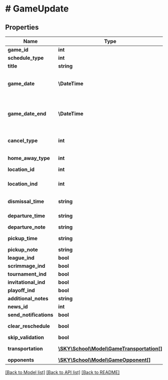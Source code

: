 # # GameUpdate

## Properties

Name | Type | Description | Notes
------------ | ------------- | ------------- | -------------
**game_id** | **int** | ID of the game to be updated |
**schedule_type** | **int** | The Type of the event | [optional]
**title** | **string** | Title of the game | [optional]
**game_date** | **\DateTime** | Date and time of the game &lt;br /&gt;  Uses &lt;a href&#x3D;\&quot;https://tools.ietf.org/html/rfc3339\&quot; target&#x3D;\&quot;_blank\&quot;&gt;ISO-8601&lt;/a&gt; format: &#x60;&#x60;&#x60;2022-01-20T16:30:00-05:00&#x60;&#x60;&#x60; | [optional]
**game_date_end** | **\DateTime** | Date and time the game is set to end &lt;br /&gt;  Uses &lt;a href&#x3D;\&quot;https://tools.ietf.org/html/rfc3339\&quot; target&#x3D;\&quot;_blank\&quot;&gt;ISO-8601&lt;/a&gt; format: &#x60;&#x60;&#x60;2022-01-20T16:30:00-05:00&#x60;&#x60;&#x60; | [optional]
**cancel_type** | **int** | Set to 0 to Uncancel a game &lt;br /&gt;  Set to 1 to Cancel a game &lt;br /&gt;  Set to 2 to Reschedule a game &lt;br /&gt; | [optional]
**home_away_type** | **int** | Set to 0 for Home &lt;br /&gt;  Set to 1 for Away &lt;br /&gt;  Set to 2 for Neutral &lt;br /&gt;  Set to 3 for TBD | [optional]
**location_id** | **int** | ID of the location/venue of the game | [optional]
**location_ind** | **int** | Set to 0 when using a venue for &#x60;&#x60;&#x60;location_id&#x60;&#x60;&#x60;&lt;br /&gt;  Set to 1 when using a location for &#x60;&#x60;&#x60;location_id&#x60;&#x60;&#x60; | [optional]
**dismissal_time** | **string** | Time for dismissal using 24-hour format: &#x60;&#x60;&#x60;HH:mm&#x60;&#x60;&#x60; | [optional]
**departure_time** | **string** | Time for departure using 24-hour format: &#x60;&#x60;&#x60;HH:mm&#x60;&#x60;&#x60; | [optional]
**departure_note** | **string** | Notes related to departure | [optional]
**pickup_time** | **string** | Time for pickup using 24-hour format: &#x60;&#x60;&#x60;HH:mm&#x60;&#x60;&#x60; | [optional]
**pickup_note** | **string** | Notes related to pickup | [optional]
**league_ind** | **bool** | Set to true to indicate a league event | [optional]
**scrimmage_ind** | **bool** | Set to true to indicate a scrimmage event | [optional]
**tournament_ind** | **bool** | Set to true to indicate a tournament event | [optional]
**invitational_ind** | **bool** | Set to true to indicate an invitational event | [optional]
**playoff_ind** | **bool** | Set to true to indicate a playoff event | [optional]
**additional_notes** | **string** | Additional notes for the event | [optional]
**news_id** | **int** | News ID | [optional]
**send_notifications** | **bool** | Toggles &#39;Send Notification&#39; option | [optional]
**clear_reschedule** | **bool** | Set to true to remove the original scheduled game | [optional]
**skip_validation** | **bool** | Set to true to skip validation of this event | [optional]
**transportation** | [**\SKY\School\Model\GameTransportation[]**](GameTransportation.md) | List of the transportation to be used for this game | [optional]
**opponents** | [**\SKY\School\Model\GameOpponent[]**](GameOpponent.md) | List of Opponent ID&#39;s involved in this game | [optional]

[[Back to Model list]](../../README.md#models) [[Back to API list]](../../README.md#endpoints) [[Back to README]](../../README.md)
